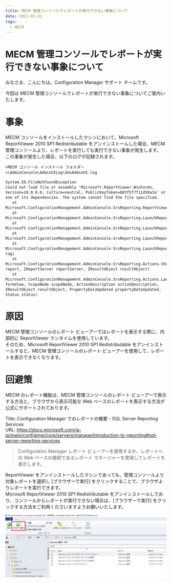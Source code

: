 ```yaml
---
title: MECM 管理コンソールでレポートが実行できない事象について
date: 2022-07-21
tags:
  - MECM
---
```

# MECM 管理コンソールでレポートが実行できない事象について
みなさま、こんにちは。Configuration Manager サポート チームです。  

今回は MECM 管理コンソールでレポートが実行できない事象についてご案内いたします。 

# 事象
MECM コンソールをインストールしたマシンにおいて、Microsoft ReportViewer 2010 SP1 Redistributable をアンインストールした場合、MECM 管理コンソールより、レポートを実行しても実行できない事象が発生します。  
この事象が発生した場合、以下のログが記録されます。

`<MECM コンソール インストール フォルダー>\AdminConsole\AdminUILog\SmsAdminUI.log`

```
System.IO.FileNotFoundException
Could not load file or assembly 'Microsoft.ReportViewer.WinForms, Version=10.0.0.0, Culture=neutral, PublicKeyToken=b03f5f7f11d50a3a' or one of its dependencies. The system cannot find the file specified.
   at Microsoft.ConfigurationManagement.AdminConsole.SrsReporting.ReportViewerWindowsForms..ctor()
   at Microsoft.ConfigurationManagement.AdminConsole.SrsReporting.LaunchReportFormViewControl.InitializeComponent()
   at Microsoft.ConfigurationManagement.AdminConsole.SrsReporting.LaunchReportFormViewControl..ctor()
   at Microsoft.ConfigurationManagement.AdminConsole.SrsReporting.LaunchReportDialog.InitializeReportControl()
   at Microsoft.ConfigurationManagement.AdminConsole.SrsReporting.LaunchReportDialog..ctor(Tag tag)
   at Microsoft.ConfigurationManagement.AdminConsole.SrsReporting.Actions.ShowReport(IReport report, IReportServer reportServer, IResultObject resultObject)
   at Microsoft.ConfigurationManagement.AdminConsole.SrsReporting.Actions.LaunchReport(Object formView, ScopeNode scopeNode, ActionDescription actionDescription, IResultObject resultObject, PropertyDataUpdated propertyDataUpdated, Status status)
```

# 原因
MECM 管理コンソールのレポート ビューアーではレポートを表示する際に、内部的に ReportViewer ランタイムを使用しています。  
そのため、Microsoft ReportViewer 2010 SP1 Redistributable をアンインストールすると、MECM 管理コンソールのレポート ビューアーを使用して、レポートを表示できなくなります。

# 回避策
MECM のレポート機能は、MECM 管理コンソールのレポート ビューアーで表示する方法と、ブラウザから表示可能な Web ベースのレポートを表示する方法が公式にサポートされております。

Title: Configuration Manager でのレポートの概要 - SQL Server Reporting Services  
URL: https://docs.microsoft.com/ja-jp/mem/configmgr/core/servers/manage/introduction-to-reporting#sql-server-reporting-services  
> Configuration Manager レポート ビューアーを使用するか、レポートへの Web ベースの接続であるレポート マネージャーを使用してレポートを表示します。

ReportViewer をアンインストールしたマシンであっても、管理コンソールより対象レポートを選択し [ブラウザーで実行] をクリックすることで、ブラウザよりレポートを実行できます。  
Microsoft ReportViewer 2010 SP1 Redistributable をアンインストールしており、コンソールからレポートが実行できない場合は、[ブラウザーで実行] をクリックする方法をご利用くださいますようお願いいたします。

![](./20220721_01/1.png)
